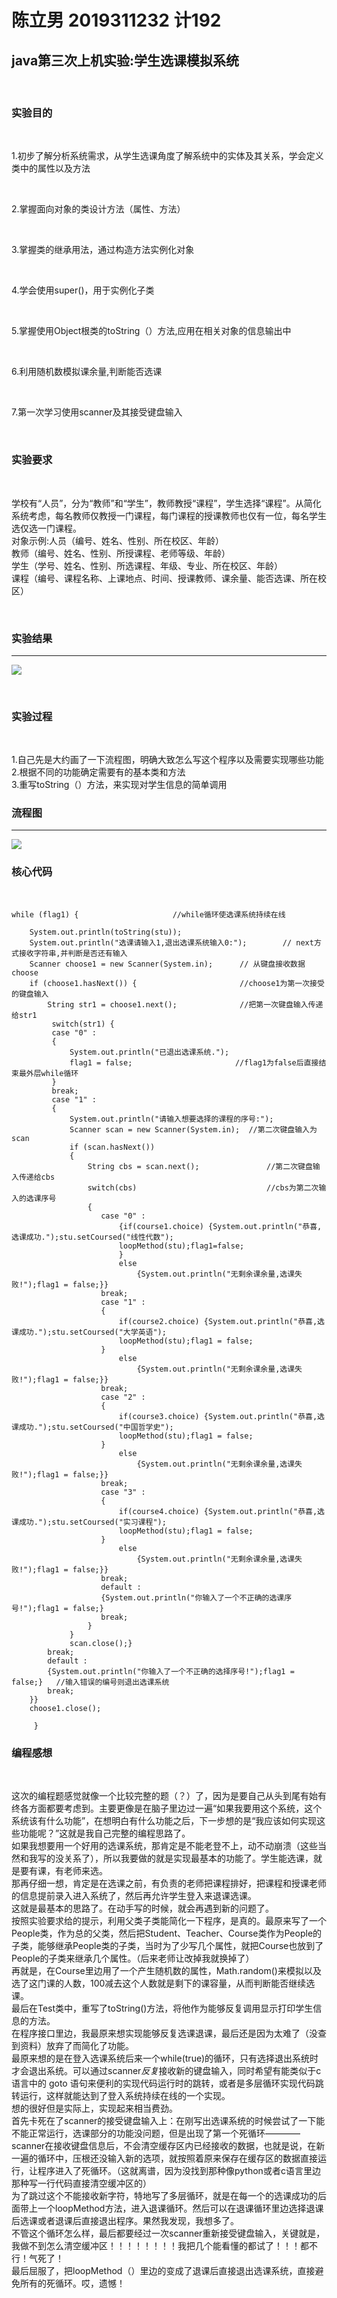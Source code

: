 # 陈立男 2019311232 计192 

## java第三次上机实验:学生选课模拟系统
<br>

### 实验目的  

<br>

1.初步了解分析系统需求，从学生选课角度了解系统中的实体及其关系，学会定义类中的属性以及方法

<br>

2.掌握面向对象的类设计方法（属性、方法）

<br>

3.掌握类的继承用法，通过构造方法实例化对象

<br>

4.学会使用super()，用于实例化子类

<br>

5.掌握使用Object根类的toString（）方法,应用在相关对象的信息输出中

<br>

6.利用随机数模拟课余量,判断能否选课

<br>

7.第一次学习使用scanner及其接受键盘输入

<br>


### 实验要求

<br>

学校有“人员”，分为“教师”和“学生”，教师教授“课程”，学生选择“课程”。从简化系统考虑，每名教师仅教授一门课程，每门课程的授课教师也仅有一位，每名学生选仅选一门课程。<br>
对象示例:人员（编号、姓名、性别、所在校区、年龄）<br>
教师（编号、姓名、性别、所授课程、老师等级、年龄）<br>
学生（学号、姓名、性别、所选课程、年级、专业、所在校区、年龄）<br>
课程（编号、课程名称、上课地点、时间、授课教师、课余量、能否选课、所在校区）<br>


    
    
<br>


### 实验结果
----
![](https://github.com/Mellisa1002/javalab3/blob/main/%E5%BE%AE%E4%BF%A1%E5%9B%BE%E7%89%87_20201024200700.png)

<br>

### 实验过程

<br>

1.自己先是大约画了一下流程图，明确大致怎么写这个程序以及需要实现哪些功能<br>
2.根据不同的功能确定需要有的基本类和方法<br>
3.重写toString（）方法，来实现对学生信息的简单调用<br>

### 流程图
----
![](https://github.com/Mellisa1002/javalab3/blob/main/9566eac7b5cb52137c6a8e5a02a078a.png)


### 核心代码

<br>

```
while (flag1) {                     //while循环使选课系统持续在线
	
	System.out.println(toString(stu));
	System.out.println("选课请输入1,退出选课系统输入0:");        // next方式接收字符串,并判断是否还有输入	
	Scanner choose1 = new Scanner(System.in);      // 从键盘接收数据choose
    if (choose1.hasNext()) {                       //choose1为第一次接受的键盘输入
    	String str1 = choose1.next();              //把第一次键盘输入传递给str1
    	 switch(str1) {
    	 case "0" :
    	 {
    		 System.out.println("已退出选课系统.");
    		 flag1 = false;                       //flag1为false后直接结束最外层while循环
    	 }
    	 break;
    	 case "1" :
    	 {
    		 System.out.println("请输入想要选择的课程的序号:");
    		 Scanner scan = new Scanner(System.in);  //第二次键盘输入为scan
    		 if (scan.hasNext())
    		 {
    			 String cbs = scan.next();               //第二次键盘输入传递给cbs
    			 switch(cbs)                             //cbs为第二次输入的选课序号
    			 {
    			 	case "0" :
    			 		{if(course1.choice) {System.out.println("恭喜,选课成功.");stu.setCoursed("线性代数");
    			 		loopMethod(stu);flag1=false;
    			 		}
    			 		else
    			 			{System.out.println("无剩余课余量,选课失败!");flag1 = false;}}
    			 	break; 
    			 	case "1" :
    			 	{
    			 		if(course2.choice) {System.out.println("恭喜,选课成功.");stu.setCoursed("大学英语");
    			 		loopMethod(stu);flag1 = false;
    			 	}
    			 		else
    			 			{System.out.println("无剩余课余量,选课失败!");flag1 = false;}}
    			 	break; 
    			 	case "2" :
    			 	{
    			 		if(course3.choice) {System.out.println("恭喜,选课成功.");stu.setCoursed("中国哲学史");
    			 		loopMethod(stu);flag1 = false;
    			 	}
    			 		else
    			 			{System.out.println("无剩余课余量,选课失败!");flag1 = false;}}
    			 	break;
    			 	case "3" :
    			 	{
    			 		if(course4.choice) {System.out.println("恭喜,选课成功.");stu.setCoursed("实习课程");
    			 		loopMethod(stu);flag1 = false;
    			 	}
    			 		else
    			 			{System.out.println("无剩余课余量,选课失败!");flag1 = false;}}
    			 	break;
    			 	default : 
    			 	{System.out.println("你输入了一个不正确的选课序号!");flag1 = false;}
    			 	break;
    			 }
    		 }
    		 scan.close();} 
    	break;
    	default :
    	{System.out.println("你输入了一个不正确的选择序号!");flag1 = false;}   //输入错误的编号则退出选课系统
    	break;       
    }}
    choose1.close();
 
	 }
```

### 编程感想

<br>

这次的编程题感觉就像一个比较完整的题（？）了，因为是要自己从头到尾有始有终各方面都要考虑到。主要更像是在脑子里边过一遍“如果我要用这个系统，这个系统该有什么功能”，在想明白有什么功能之后，下一步想的是“我应该如何实现这些功能呢？”这就是我自己完整的编程思路了。<br>
如果我想要用一个好用的选课系统，那肯定是不能老登不上，动不动崩溃（这些当然和我写的没关系了），所以我要做的就是实现最基本的功能了。学生能选课，就是要有课，有老师来选。<br>
那再仔细一想，肯定是在选课之前，有负责的老师把课程排好，把课程和授课老师的信息提前录入进入系统了，然后再允许学生登入来退课选课。<br>
这就是最基本的思路了。在动手写的时候，就会再遇到新的问题了。<br>
按照实验要求给的提示，利用父类子类能简化一下程序，是真的。最原来写了一个People类，作为总的父类，然后把Student、Teacher、Course类作为People的子类，能够继承People类的子类，当时为了少写几个属性，就把Course也放到了People的子类来继承几个属性。（后来老师让改掉我就换掉了）<br>
再就是，在Course里边用了一个产生随机数的属性，Math.random()来模拟以及选了这门课的人数，100减去这个人数就是剩下的课容量，从而判断能否继续选课。<br>
最后在Test类中，重写了toString()方法，将他作为能够反复调用显示打印学生信息的方法。<br>
在程序接口里边，我最原来想实现能够反复选课退课，最后还是因为太难了（没查到资料）放弃了而简化了功能。<br>
最原来想的是在登入选课系统后来一个while(true)的循环，只有选择退出系统时才会退出系统。可以通过scanner*反复*接收新的键盘输入，同时希望有能类似于c语言中的 goto 语句来便利的实现代码运行时的跳转，或者是多层循环实现代码跳转运行，这样就能达到了登入系统持续在线的一个实现。<br>
想的很好但是实际上，实现起来相当费劲。<br>
首先卡死在了scanner的接受键盘输入上：在刚写出选课系统的时候尝试了一下能不能正常运行，选课部分的功能没问题，但是出现了第一个死循环————scanner在接收键盘信息后，不会清空缓存区内已经接收的数据，也就是说，在新一遍的循环中，压根还没输入新的选项，就按照着原来保存在缓存区的数据直接运行，让程序进入了死循环。（这就离谱，因为没找到那种像python或者c语言里边那种写一行代码直接清空缓冲区的）<br>
为了跳过这个不能接收新字符，特地写了多层循环，就是在每一个的选课成功的后面带上一个loopMethod方法，进入退课循环。然后可以在退课循环里边选择退课后选课或者退课后直接退出程序。果然我发现，我想多了。<br>
不管这个循环怎么样，最后都要经过一次scanner重新接受键盘输入，关键就是，我做不到怎么清空缓冲区！！！！！！！！我把几个能看懂的都试了！！！都不行！气死了！<br>
最后屈服了，把loopMethod（）里边的变成了退课后直接退出选课系统，直接避免所有的死循环。哎，遗憾！


